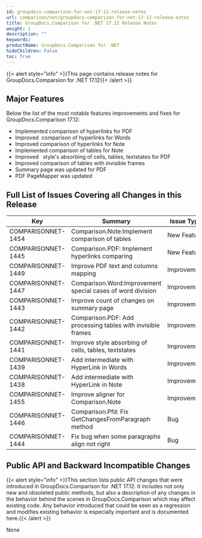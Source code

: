 ```yaml
---
id: groupdocs-comparison-for-net-17-12-release-notes
url: comparison/net/groupdocs-comparison-for-net-17-12-release-notes
title: GroupDocs.Comparison for .NET 17.12 Release Notes
weight: 1
description: ""
keywords:
productName: GroupDocs.Comparison for .NET
hideChildren: False
toc: True
---
```


{{< alert style="info" >}}This page contains release notes for GroupDocs.Comparsion for .NET 17.12{{< /alert >}}

## Major Features

  
Below the list of the most notable features improvements and fixes for GroupDocs.Comparison 17.12:

- Implemented comparison of hyperlinks for PDF
- Improved  comparison of hyperlinks for Words
- Improved comparison of hyperlinks for Note
- Implemented comparison of tables for Note
- Improved   style's absorbing of cells, tables, textstates for PDF
- Improved comparison of tables with invisible frames
- Summary page was updated for PDF
- PDF PageMapper was updated

## Full List of Issues Covering all Changes in this Release

| Key                | Summary                                                     | Issue Type  |
| ------------------ | ----------------------------------------------------------- | ----------- |
| COMPARISONNET-1454 | Comparison.Note:Implement comparison of tables              | New Feature |
| COMPARISONNET-1445 | Comparison.PDF: Implement hyperlinks comparing              | New Feature |
| COMPARISONNET-1449 | Improve PDF text and columns mapping                        | Improvement |
| COMPARISONNET-1447 | Comparison.Word:Improvement special cases of word division  | Improvement |
| COMPARISONNET-1443 | Improve count of changes on summary page                    | Improvement |
| COMPARISONNET-1442 | Comparison.PDF: Add processing tables with invisible frames | Improvement |
| COMPARISONNET-1441 | Improve style absorbing of cells, tables, textstates        | Improvement |
| COMPARISONNET-1439 | Add intermediate with HyperLink in Words                    | Improvement |
| COMPARISONNET-1438 | Add intermediate with HyperLink in Note                     | Improvement |
| COMPARISONNET-1455 | Improve aligner for Comparison.Note                         | Improvement |
| COMPARISONNET-1446 | Comparison.Pfd: Fix GetChangesFromParagraph method          | Bug         |
| COMPARISONNET-1444 | Fix bug when some paragraphs align not right                | Bug         |

## Public API and Backward Incompatible Changes

{{< alert style="info" >}}This section lists public API changes that were introduced in GroupDocs.Comparison for .NET 17.12. It includes not only new and obsoleted public methods, but also a description of any changes in the behavior behind the scenes in GroupDocs.Comparison which may affect existing code. Any behavior introduced that could be seen as a regression and modifies existing behavior is especially important and is documented here.{{< /alert >}}

None
